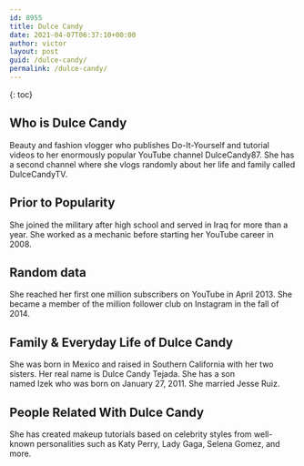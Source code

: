```yaml
---
id: 8955
title: Dulce Candy
date: 2021-04-07T06:37:10+00:00
author: victor
layout: post
guid: /dulce-candy/
permalink: /dulce-candy/
---
```



{: toc}


## Who is Dulce Candy



Beauty and fashion vlogger who publishes Do-It-Yourself and tutorial videos to her enormously popular YouTube channel DulceCandy87. She has a second channel where she vlogs randomly about her life and family called DulceCandyTV. 

                
                
                
## Prior to Popularity



She joined the military after high school and served in Iraq for more than a year. She worked as a mechanic before starting her YouTube career in 2008. 

                
                
                
## Random data



She reached her first one million subscribers on YouTube in April 2013. She became a member of the million follower club on Instagram in the fall of 2014. 

                
                
                
## Family & Everyday Life of Dulce Candy



She was born in Mexico and raised in Southern California with her two sisters. Her real name is Dulce Candy Tejada. She has a son named Izek who was born on January 27, 2011. She married Jesse Ruiz. 

                
                
                
## People Related With Dulce Candy



She has created makeup tutorials based on celebrity styles from well-known personalities such as Katy Perry, Lady Gaga, Selena Gomez, and more. 

                
              
            
          
          
          